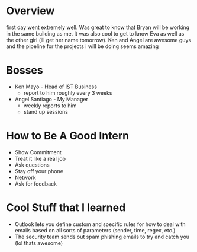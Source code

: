 # Overview 
first day went extremely well. Was great to know that Bryan will be working in the same building as me. It was also cool to get to know Eva as well as the other girl (ill get her name tomorrow). Ken and Angel are awesome guys and the pipeline for the projects i will be doing seems amazing 
# Bosses 
- Ken Mayo - Head of IST Business
	- report to him roughly every 3 weeks 
- Angel Santiago - My Manager
	- weekly reports to him 
	- stand up sessions
# How to Be A Good Intern
- Show Commitment 
- Treat it like a real job 
- Ask questions 
- Stay off your phone 
- Network 
- Ask for feedback 

# Cool Stuff that I learned
- Outlook lets you define custom and specific rules for how to deal with emails based on all sorts of parameters (sender, time, regex, etc.)
- The security team sends out spam phishing emails to try and catch you (lol thats awesome)